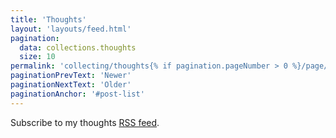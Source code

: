 ```yaml
---
title: 'Thoughts'
layout: 'layouts/feed.html'
pagination:
  data: collections.thoughts
  size: 10
permalink: 'collecting/thoughts{% if pagination.pageNumber > 0 %}/page/{{ pagination.pageNumber }}{% endif %}/index.html'
paginationPrevText: 'Newer'
paginationNextText: 'Older'
paginationAnchor: '#post-list'
---
```


Subscribe to my thoughts [RSS feed](/collecting/thoughts/feed.xml).